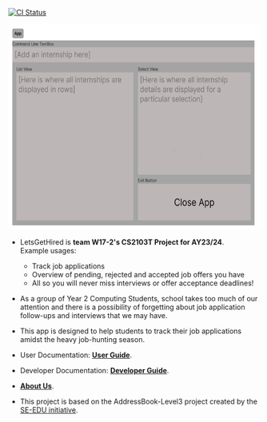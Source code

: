 [![CI Status](https://github.com/AY2324S1-CS2103T-W17-2/tp/workflows/Java%20CI/badge.svg)](https://github.com/AY2324S1-CS2103T-W17-2/tp/actions)

![Ui](docs/images/Ui.png)

* LetsGetHired is **team W17-2's CS2103T Project for AY23/24**.<br>
  Example usages:
  * Track job applications
  * Overview of pending, rejected and accepted job offers you have
  * All so you will never miss interviews or offer acceptance deadlines!

* As a group of Year 2 Computing Students, school takes too much of our attention and there is a possibility of
  forgetting about job application follow-ups and interviews that we may have.
* This app is designed to help students to track their job applications amidst the heavy job-hunting season.
* User Documentation: **[User Guide](docs/UserGuide.md)**.
* Developer Documentation: **[Developer Guide](docs/DeveloperGuide.md)**.
* **[About Us](docs/AboutUs.md)**.
* This project is based on the AddressBook-Level3 project created by the [SE-EDU initiative](https://se-education.org).

